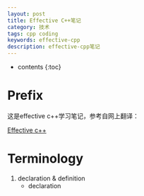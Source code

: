 ```yaml
---
layout: post
title: Effective C++笔记
category: 技术
tags: cpp coding
keywords: effective-cpp
description: effective-cpp笔记
---
```

* contents
{:toc}

# Prefix

这是effective c++学习笔记，参考自网上翻译：

[Effective c++](https://legacy.gitbook.com/book/wizardforcel/effective-cpp/details)




# Terminology
1. declaration & definition
   - declaration 


